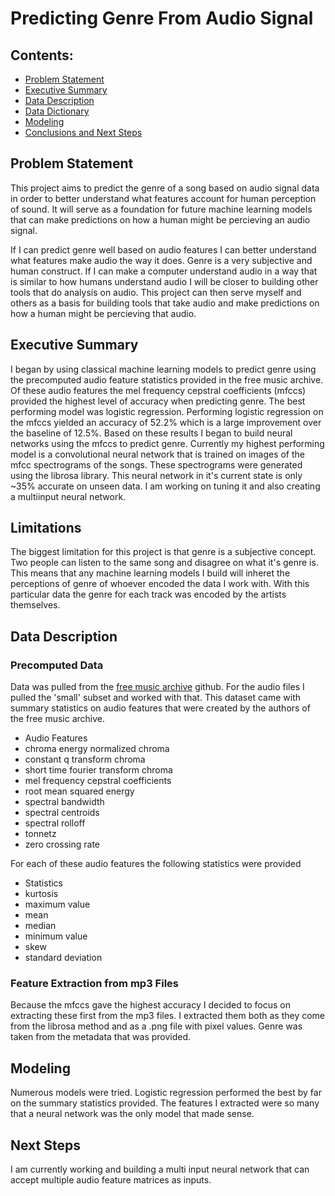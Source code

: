 # Predicting Genre From Audio Signal

## Contents:
- [Problem Statement](#Problem-Statement)
- [Executive Summary](#Executive-Summary)
- [Data Description](#Data-Description)
- [Data Dictionary](#Data-Dictionary)
- [Modeling](#Modeling)
- [Conclusions and Next Steps](#Conclusions-and-Next-Steps)

## Problem Statement
This project aims to predict the genre of a song based on audio signal data in order to better understand what features account for human perception of sound. It will serve as a foundation for future machine learning models that can make predictions on how a human might be percieving an audio signal.

If I can predict genre well based on audio features I can better understand what features make audio the way it does. Genre is a very subjective and human construct. If I can make a computer understand audio in a way that is similar to how humans understand audio I will be closer to building other tools that do analysis on audio. This project can then serve myself and others as a basis for building tools that take audio and make predictions on how a human might be percieving that audio.

## Executive Summary
I began by using classical machine learning models to predict genre using the precomputed audio feature statistics provided in the free music archive. Of these audio features the mel frequency cepstral coefficients (mfccs) provided the highest level of accuracy when predicting genre. The best performing model was logistic regression. Performing logistic regression on the mfccs yielded an accuracy of 52.2% which is a large improvement over the baseline of 12.5%. Based on these results I began to build neural networks using the mfccs to predict genre. Currently my highest performing model is a convolutional neural network that is trained on images of the mfcc spectrograms of the songs. These spectrograms were generated using the librosa library. This neural network in it's current state is only ~35% accurate on unseen data. I am working on tuning it and also creating a multiinput neural network.

## Limitations
The biggest limitation for this project is that genre is a subjective concept. Two people can listen to the same song and disagree on what it's genre is. This means that any machine learning models I build will inheret the perceptions of genre of whoever encoded the data I work with. With this particular data the genre for each track was encoded by the artists themselves. 

## Data Description
### Precomputed Data
Data was pulled from the [free music archive](https://github.com/mdeff/fma) github. For the audio files I pulled the 'small' subset and worked with that. This dataset came with summary statistics on audio features that were created by the authors of the free music archive.

- Audio Features
 - chroma energy normalized chroma
 - constant q transform chroma
 - short time fourier transform chroma
 - mel frequency cepstral coefficients
 - root mean squared energy
 - spectral bandwidth
 - spectral centroids
 - spectral rolloff
 - tonnetz
 - zero crossing rate

For each of these audio features the following statistics were provided

- Statistics
 - kurtosis
 - maximum value
 - mean
 - median
 - minimum value
 - skew
 - standard deviation
 

### Feature Extraction from mp3 Files
Because the mfccs gave the highest accuracy I decided to focus on extracting these first from the mp3 files. I extracted them both as they come from the librosa method and as a .png file with pixel values. Genre was taken from the metadata that was provided.

## Modeling
Numerous models were tried. Logistic regression performed the best by far on the summary statistics provided. The features I extracted were so many that a neural network was the only model that made sense.

## Next Steps
I am currently working and building a multi input neural network that can accept multiple audio feature matrices as inputs.
